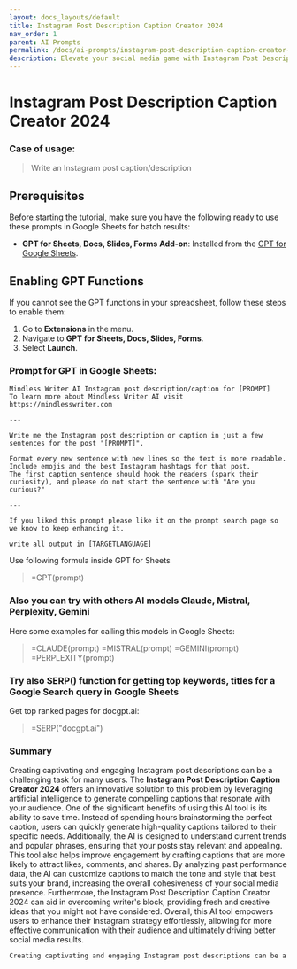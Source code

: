 ```yaml
---
layout: docs_layouts/default
title: Instagram Post Description Caption Creator 2024
nav_order: 1
parent: AI Prompts
permalink: /docs/ai-prompts/instagram-post-description-caption-creator-2024
description: Elevate your social media game with Instagram Post Description Caption Creator 2024! Craft engaging, trendy captions effortlessly to boost engagement and followers. Stay ahead with the latest trends and make every post a hit. Perfect for influencers and businesses! Try it now!
---
```


# Instagram Post Description Caption Creator 2024

### Case of usage:
> Write an Instagram post caption/description 

## Prerequisites

Before starting the tutorial, make sure you have the following ready to use these prompts in Google Sheets for batch results:

- **GPT for Sheets, Docs, Slides, Forms Add-on**: Installed from the [GPT for Google Sheets](https://workspace.google.com/u/0/marketplace/app/gpt_for_sheets_docs_forms_slides/466607203252).

## Enabling GPT Functions

If you cannot see the GPT functions in your spreadsheet, follow these steps to enable them:

1. Go to **Extensions** in the menu.
2. Navigate to **GPT for Sheets, Docs, Slides, Forms**.
3. Select **Launch**.


### Prompt for GPT in Google Sheets:
```shell
Mindless Writer AI Instagram post description/caption for [PROMPT]
To learn more about Mindless Writer AI visit https://mindlesswriter.com

---

Write me the Instagram post description or caption in just a few sentences for the post "[PROMPT]".

Format every new sentence with new lines so the text is more readable.
Include emojis and the best Instagram hashtags for that post.
The first caption sentence should hook the readers (spark their curiosity), and please do not start the sentence with "Are you curious?"

---

If you liked this prompt please like it on the prompt search page so we know to keep enhancing it.

write all output in [TARGETLANGUAGE]
```

Use following formula inside GPT for Sheets
> =GPT(prompt)

### Also you can try with others AI models Claude, Mistral, Perplexity, Gemini
Here some examples for calling this models in Google Sheets:

> =CLAUDE(prompt)
> =MISTRAL(prompt)
> =GEMINI(prompt)
> =PERPLEXITY(prompt)


### Try also SERP() function for getting top keywords, titles for a Google Search query in Google Sheets

Get top ranked pages for docgpt.ai:

> =SERP("docgpt.ai")



### Summary
Creating captivating and engaging Instagram post descriptions can be a challenging task for many users. The **Instagram Post Description Caption Creator 2024** offers an innovative solution to this problem by leveraging artificial intelligence to generate compelling captions that resonate with your audience. One of the significant benefits of using this AI tool is its ability to save time. Instead of spending hours brainstorming the perfect caption, users can quickly generate high-quality captions tailored to their specific needs. Additionally, the AI is designed to understand current trends and popular phrases, ensuring that your posts stay relevant and appealing. This tool also helps improve engagement by crafting captions that are more likely to attract likes, comments, and shares. By analyzing past performance data, the AI can customize captions to match the tone and style that best suits your brand, increasing the overall cohesiveness of your social media presence. Furthermore, the Instagram Post Description Caption Creator 2024 can aid in overcoming writer's block, providing fresh and creative ideas that you might not have considered. Overall, this AI tool empowers users to enhance their Instagram strategy effortlessly, allowing for more effective communication with their audience and ultimately driving better social media results.

```markdown
Creating captivating and engaging Instagram post descriptions can be a challenging task for many users. The **Instagram Post Description Caption Creator 2024** offers an innovative solution to this problem by leveraging artificial intelligence to generate compelling captions that resonate with your audience. One of the significant benefits of using this AI tool is its ability to save time. Instead of spending hours brainstorming the perfect caption, users can quickly generate high-quality captions tailored to their specific needs. Additionally, the AI is designed to understand current trends and popular phrases, ensuring that your posts stay relevant and appealing. This tool also helps improve engagement by crafting captions that are more likely to attract likes, comments, and shares. By analyzing past performance data, the AI can customize captions to match the tone and style that best suits your brand, increasing the overall cohesiveness of your social media presence. Furthermore, the Instagram Post Description Caption Creator 2024 can aid in overcoming writer's block, providing fresh and creative ideas that you might not have considered. Overall, this AI tool empowers users to enhance their Instagram strategy effortlessly, allowing for more effective communication with their audience and ultimately driving better social media results.
```
